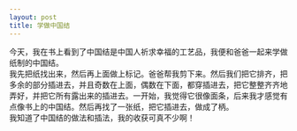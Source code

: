 ```yaml
---
layout: post
title: 学做中国结
---
```


  
今天，我在书上看到了中国结是中国人祈求幸福的工艺品，我便和爸爸一起来学做纸制的中国结。    
我先把纸找出来，然后再上面做上标记。爸爸帮我剪下来。然后我们把它排齐，把多余的部分插进去，并且奇数在上面，偶数在下面，都穿插进去，把它整整齐齐地弄好，并把它所有露出来的插进去。一开始，我觉得它很像面条，后来我才感觉有点像书上的中国结。然后再找了一张纸，把它插进去，做成了柄。    
我知道了中国结的做法和插法，我的收获可真不少啊！    
